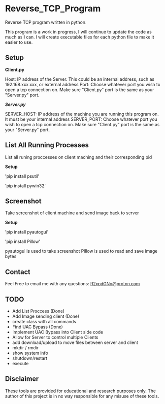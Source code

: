 # Reverse_TCP_Program
Reverse TCP program written in python.

This program is a work in progress, I will continue to update the code as much as I can. I will create executable files for each python file to make it easier to use.

## Setup

**Client.py**

Host: IP address of the Server. This could be an internal address, such as 192.168.xxx.xxx, or external address
Port: Choose whatever port you wish to open a tcp connection on. Make sure "Client.py" port is the same as your "Server.py" port.

***Server.py***

SERVER_HOST: IP address of the machine you are running this program on. It must be your internal address
SERVER_PORT: Choose whatever port you wish to open a tcp connection on. Make sure "Client.py" port is the same as your "Server.py" port.

## List All Running Processes
List all runing proccesses on client maching and their corresponding pid

**Setup**

'pip install psutil'

'pip install pywin32'

## Screenshot
Take screenshot of client machine and send image back to server

**Setup**

'pip install pyautogui'

'pip install Pillow'

pyautogui is used to take screenshot
Pillow is used to read and save image bytes

## Contact
Feel Free to email me with any questions:
R2xpdGNo@proton.com

## TODO
- Add List Proccess (Done)
- Add Image sending client (Done)
- create class with all commands
- Find UAC Bypass (Done)
- Implement UAC Bypass into Client side code
- Allow for Server to control multiple Clients
- add download/upload to move files between server and client
- mkdir / rmdir
- show system info
- shutdown/restart
- execute

## Disclaimer
These tools are provided for educational and research purposes only. The author of this project is in no way responsible for any misuse of these tools.
